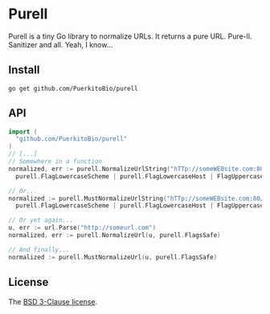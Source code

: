 # Purell

Purell is a tiny Go library to normalize URLs. It returns a pure URL. Pure-ll. Sanitizer and all. Yeah, I know...

## Install

`go get github.com/PuerkitoBio/purell`

## API

```go
import (
  "github.com/PuerkitoBio/purell"
)
// [...]
// Somewhere in a function
normalized, err := purell.NormalizeUrlString("hTTp://someWEBsite.com:80/Amazing%3a/url/",
  purell.FlagLowercaseScheme | purell.FlagLowercaseHost | FlagUppercaseEscapes)

// Or...
normalized := purell.MustNormalizeUrlString("hTTp://someWEBsite.com:80/Amazing%3a/url/",
  purell.FlagLowercaseScheme | purell.FlagLowercaseHost | FlagUppercaseEscapes)

// Or yet again...
u, err := url.Parse("http://someurl.com")
normalized, err := purell.NormalizeUrl(u, purell.FlagsSafe)

// And finally...
normalized := purell.MustNormalizeUrl(u, purell.FlagsSafe)

```

## License

The [BSD 3-Clause license][bsd].

[bsd]: http://opensource.org/licenses/BSD-3-Clause

